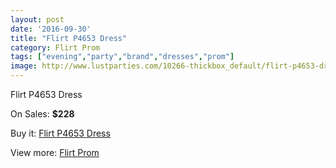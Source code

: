 ```yaml
---
layout: post
date: '2016-09-30'
title: "Flirt P4653 Dress"
category: Flirt Prom
tags: ["evening","party","brand","dresses","prom"]
image: http://www.lustparties.com/10266-thickbox_default/flirt-p4653-dress.jpg
---
```

Flirt P4653 Dress

On Sales: **$228**
<a href="https://www.lustparties.com/en/flirt-prom/3497-flirt-p4653-dress.html"><amp-img layout="responsive" width="600" height="600" src="//www.lustparties.com/10266-thickbox_default/flirt-p4653-dress.jpg" alt="Flirt P4653 Dress 0" /></a>
<a href="https://www.lustparties.com/en/flirt-prom/3497-flirt-p4653-dress.html"><amp-img layout="responsive" width="600" height="600" src="//www.lustparties.com/10267-thickbox_default/flirt-p4653-dress.jpg" alt="Flirt P4653 Dress 1" /></a>
<a href="https://www.lustparties.com/en/flirt-prom/3497-flirt-p4653-dress.html"><amp-img layout="responsive" width="600" height="600" src="//www.lustparties.com/10268-thickbox_default/flirt-p4653-dress.jpg" alt="Flirt P4653 Dress 2" /></a>
<a href="https://www.lustparties.com/en/flirt-prom/3497-flirt-p4653-dress.html"><amp-img layout="responsive" width="600" height="600" src="//www.lustparties.com/10269-thickbox_default/flirt-p4653-dress.jpg" alt="Flirt P4653 Dress 3" /></a>
<a href="https://www.lustparties.com/en/flirt-prom/3497-flirt-p4653-dress.html"><amp-img layout="responsive" width="600" height="600" src="//www.lustparties.com/10270-thickbox_default/flirt-p4653-dress.jpg" alt="Flirt P4653 Dress 4" /></a>
<a href="https://www.lustparties.com/en/flirt-prom/3497-flirt-p4653-dress.html"><amp-img layout="responsive" width="600" height="600" src="//www.lustparties.com/10271-thickbox_default/flirt-p4653-dress.jpg" alt="Flirt P4653 Dress 5" /></a>

Buy it: [Flirt P4653 Dress](https://www.lustparties.com/en/flirt-prom/3497-flirt-p4653-dress.html "Flirt P4653 Dress")

View more: [Flirt Prom](https://www.lustparties.com/en/13-flirt-prom "Flirt Prom")